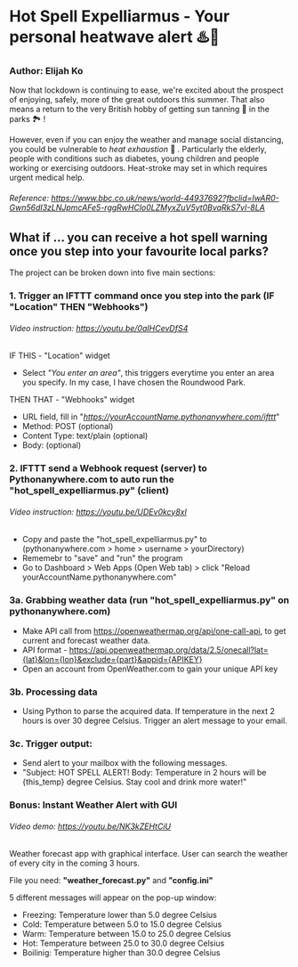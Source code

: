 # Hot Spell Expelliarmus - Your personal heatwave alert ♨️📱
### Author: Elijah Ko

Now that lockdown is continuing to ease, we're excited about the prospect of enjoying, safely, more of the great outdoors this summer. That also means a return to the very British hobby of getting sun tanning 🔆 in the parks 🏞 !

However, even if you can enjoy the weather and manage social distancing, you could be vulnerable to *heat exhaustion* 🥵 . Particularly the elderly, people with conditions such as diabetes, young children and people working or exercising outdoors. Heat-stroke may set in which requires urgent medical help.

###### Reference: https://www.bbc.co.uk/news/world-44937692?fbclid=IwAR0-Gwn56dI3zLNJpmcAFe5-rggRwHClo0LZMyxZuV5yt0BvqRkS7vI-8LA

## What if ... you can receive a hot spell warning once you step into your favourite local parks?

The project can be broken down into five main sections:

### 1. Trigger an IFTTT command once you step into the park (IF "Location" THEN "Webhooks")
###### Video instruction: https://youtu.be/0aIHCevDfS4
IF THIS - "Location" widget
- Select *"You enter an area"*, this triggers everytime you enter an area you specify. In my case, I have chosen the Roundwood Park.

THEN THAT - "Webhooks" widget
- URL field, fill in "*https://yourAccountName.pythonanywhere.com/ifttt*"
- Method: POST (optional)
- Content Type: text/plain (optional)
- Body: (optional)
    
### 2. IFTTT send a Webhook request (server) to Pythonanywhere.com to auto run the "hot_spell_expelliarmus.py" (client)
###### Video instruction: https://youtu.be/UDEv0kcy8xI
- Copy and paste the "hot_spell_expelliarmus.py" to (pythonanywhere.com > home > username > yourDirectory)
- Rememebr to "save" and "run" the program
- Go to Dashboard > Web Apps (Open Web tab) > click "Reload yourAccountName.pythonanywhere.com"
   
### 3a. Grabbing weather data (run "hot_spell_expelliarmus.py" on pythonanywhere.com)
- Make API call from https://openweathermap.org/api/one-call-api, to get current and forecast weather data.
- API format - https://api.openweathermap.org/data/2.5/onecall?lat={lat}&lon={lon}&exclude={part}&appid={APIKEY}
- Open an account from OpenWeather.com to gain your unique API key

### 3b. Processing data
- Using Python to parse the acquired data. If temperature in the next 2 hours is over 30 degree Celsius. Trigger an alert message to your email.

### 3c. Trigger output:
- Send alert to your mailbox with the following messages.
- "Subject: HOT SPELL ALERT! Body: Temperature in 2 hours will be {this_temp} degree Celsius. Stay cool and drink more water!"

### Bonus: Instant Weather Alert with GUI
###### Video demo: https://youtu.be/NK3kZEHtCiU
Weather forecast app with graphical interface. User can search the weather of every city in the coming 3 hours.

File you need: **"weather_forecast.py"** and **"config.ini"**

5 different messages will appear on the pop-up window:
- Freezing: Temperature lower than 5.0 degree Celsius
- Cold: Temperature between 5.0 to 15.0 degree Celsius
- Warm: Temperature between 15.0 to 25.0 degree Celsius
- Hot: Temperature between 25.0 to 30.0 degree Celsius
- Boilinig: Temperature higher than 30.0 degree Celsius
